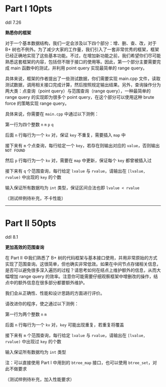 # Part I 10pts

ddl 7.26

**熟悉你的框架**

对于一个基本数据结构，我们一定会涉及以下四个部分：增、删、查、改，对于 B+ 树也不例外。为了减少大家的工作量，我们引入了一套非常优秀的框架，框架已经正确地实现了这些基本功能。不过，在增加新功能之前，我们希望你们尽可能熟悉这套框架的内容，包括但不限于接口的使用等。因此，第一个部分主要需要完成 main 函数中的测试，并利用 point query 实现最简单的 range query。

具体来说，框架的作者提出了一些测试数据，你们需要实现 main.cpp 文件，读取测试数据，调用相关接口完成计算，然后按照规定输出结果。另外，查询操作分为两大类：点查询（point query）与范围查询（range query），一种最简单的 range query 的实现即为很多个 point query，在这个部分可以使用这种 brute force 的策略实现 range query。

具体来说，你需要在 `main.cpp` 中通过以下测例：

第一行为四个整数 `n` `m` `p` `q`

后面 `n` 行每行为一个 `kv` 对，保证 `key` 不重复，需要插入 `map` 中

接下来有 `m` 个点查询，每行给定一个 `key`，若存在则输出对应的 `value`，否则输出 `NOT FOUND`

然后 `p` 行每行为一个 `kv` 对，需要在 `map` 中更新，保证每个 `key` 都曾被插入过

接下来有 `q` 个范围查询，每行给定 `lvalue` 与 `rvalue`，请输出在 `[lvalue, rvalue)` 中出现的 `key` 的个数

输入保证所有数据均为 `int` 类型，保证区间合法也即 `lvalue < rvalue`

（测试样例待补充，不卡性能）

___

# Part II 50pts

ddl 8.1

**更加高效的范围查询**

在 Part II 中我们熟悉了 B+ 树的代码框架与基本接口使用，并用非常原始的方式实现了范围查询。这很简单，但也确实非常低效。如果在中间节点存储相关信息，是否可以避免很多深入遍历的过程？请思考如何在结点上维护额外的信息，从而大幅增加 range query 的效率。注意你可能需要仔细观察框架中增删改的操作，结点中的额外信息在很多部分都要额外维护。

我们会从正确性、性能和设计思路的方面进行评价。

请改进你的程序，使之通过以下测例：

第一行为两个整数 `n` `m`

后面 `n` 行每行为一个 `kv` 对，`key` 可能出现重复，若重复将覆盖

接下来有 `m` 个范围查询，每行给定 `lvalue` 与 `rvalue`，请输出在 `[lvalue, rvalue)` 中出现过 `key` 的个数

输入保证所有数据均为 `int` 类型

注：可以直接使用 Part I 中用到的 `btree_map` 接口，也可以使用 `btree_set`，对此不做要求

（测试样例待补充，加入性能要求）
